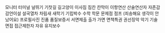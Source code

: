 모니터
터미널
널뛰기
기찻길
길고양이
이사짐
짐칸
칸막이
이항연산
산술연산자
자존감
감언이설
설국열차
차림새
새학기
기립박수
수학
학문
문제점
점프 (죄송해요 생각이 안났어요)
프로필사진
진품
품질보증서
서면제출
출가
가면
면책특권
권선징악
악기
기술면접
접근제한자
자유
유지보수